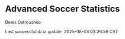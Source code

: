 # Advanced Soccer Statistics
Denis Ostroushko

<!-- gfm -->

Last successful data update: 2025-08-03 03:26:58 CST
